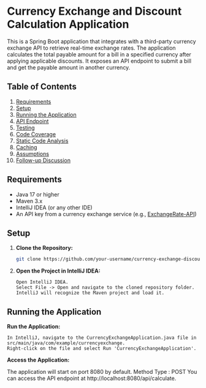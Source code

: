 # Currency Exchange and Discount Calculation Application

This is a Spring Boot application that integrates with a third-party currency exchange API to retrieve real-time
exchange rates. The application calculates the total payable amount for a bill in a specified currency after applying
applicable discounts. It exposes an API endpoint to submit a bill and get the payable amount in another currency.

## Table of Contents

1. [Requirements](#requirements)
2. [Setup](#setup)
3. [Running the Application](#running-the-application)
4. [API Endpoint](#api-endpoint)
5. [Testing](#testing)
6. [Code Coverage](#code-coverage)
7. [Static Code Analysis](#static-code-analysis)
8. [Caching](#caching)
9. [Assumptions](#assumptions)
10. [Follow-up Discussion](#follow-up-discussion)

## Requirements

- Java 17 or higher
- Maven 3.x
- IntelliJ IDEA (or any other IDE)
- An API key from a currency exchange service (e.g., [ExchangeRate-API](https://www.exchangerate-api.com/))

## Setup

1. **Clone the Repository:**
   ```bash
   git clone https://github.com/your-username/currency-exchange-discount-calculation.git

2. **Open the Project in IntelliJ IDEA:**
   ```
   Open IntelliJ IDEA.
   Select File -> Open and navigate to the cloned repository folder.
   IntelliJ will recognize the Maven project and load it.

## Running the Application
**Run the Application:**
   ```
   In IntelliJ, navigate to the CurrencyExchangeApplication.java file in src/main/java/com/example/currencyexchange.
   Right-click on the file and select Run 'CurrencyExchangeApplication'.
   
   ```

**Access the Application:**

The application will start on port 8080 by default.
Method Type : POST
You can access the API endpoint at http://localhost:8080/api/calculate.
